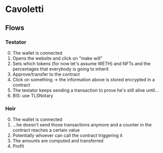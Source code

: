 # Cavoletti

## Flows

### Testator

0. The wallet is connected
1. Opens the website and click on "make will"
2. Sets which tokens (for now let's assume WETH) and NFTs and the percentages that everybody is going to inherit
3. Approve/transfer to the contract
4. Click on something -> the information above is stored encrypted in a contract
5. The testator keeps sending a transaction to prove he's still alive until...
5. BIS: use TLSNotary

### Heir

0. The wallet is connected
1. ...he doesn't send those transactions anymore and a counter in the contract reaches a certain value
2. Potentially whoever can call the contract triggering it
3. The amounts are computed and transferred
4. Profit


